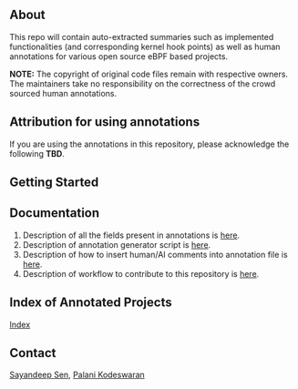## About
This repo will contain auto-extracted summaries such as implemented functionalities (and corresponding kernel hook points) as well as human annotations for various open source eBPF based projects.

**NOTE:** The copyright of original code files remain with respective owners. The maintainers take no responsibility on the correctness of the crowd sourced human annotations. 

## Attribution for using annotations
If you are using the annotations in this repository, please acknowledge the following **TBD**.

## Getting Started

## Documentation
1. Description of all the fields present in annotations is [here](documentation.md).
2. Description of annotation generator script is [here](ANNOTATION_GENERATOR.md).
3. Description of how to insert human/AI comments into annotation file is [here](COMMENT_ADDITION.md).
4. Description of workflow to contribute to this repository is [here](contribution_workflow.md).

## Index of Annotated Projects
[Index](index.md)
## Contact
[Sayandeep Sen](https://www.github.com/sdsen), [Palani Kodeswaran](https://www.github.com/palanik1)

